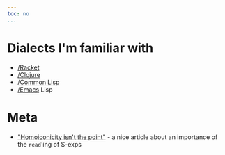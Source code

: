 ```yaml
---
toc: no
...
```


# Dialects I'm familiar with

- [/Racket]()
- [/Clojure]()
- [/Common Lisp]()
- [/Emacs]() Lisp

# Meta

- ["Homoiconicity isn't the point"](http://calculist.org/blog/2012/04/17/homoiconicity-isnt-the-point/) - a nice article about an importance of the `read`'ing of S-exps